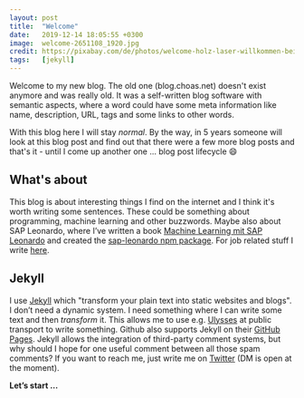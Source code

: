 ```yaml
---
layout: post
title:  "Welcome"
date:   2019-12-14 18:05:55 +0300
image:  welcome-2651108_1920.jpg
credit: https://pixabay.com/de/photos/welcome-holz-laser-willkommen-bei-2651108/
tags:   [jekyll]
---
```


Welcome to my new blog. The old one (blog.choas.net) doesn't exist anymore and was really old. It was a self-written blog software with semantic aspects, where a word could have some meta information like name, description, URL, tags and some links to other words.

With this blog here I will stay _normal_. By the way, in 5 years someone will look at this blog post and find out that there were a few more blog posts and that's it - until I come up another one ... blog post lifecycle 😄

## What's about

This blog is about interesting things I find on the internet and I think it's worth writing some sentences. These could be something about programming, machine learning and other buzzwords. Maybe also about SAP Leonardo, where I’ve written a book [Machine Learning mit SAP Leonardo][leonardo-buch] and created the [sap-leonardo npm package][leonardo-npm]. For job related stuff I write [here][cxlabs].

## Jekyll

I use [Jekyll] which "transform your plain text into static websites and blogs". I don’t need a dynamic system. I need something where I can write some text and then _transform_ it. This allows me to use e.g. [Ulysses] at public transport to write something. Github also supports Jekyll on their [GitHub Pages](https://jekyllrb.com/docs/github-pages/).
Jekyll allows the integration of third-party comment systems, but why should I hope for one useful comment between all those spam comments? If you want to reach me, just write me on [Twitter][tw-choas] (DM is open at the moment).

__Let’s start ...__

[cxlabs]: https://cxlabs.sap.com
[leonardo-buch]: http://www.sappress.de/4795
[leonardo-npm]: https://www.npmjs.com/package/sap-leonardo
[Jekyll]: https://jekyllrb.com/
[Ulysses]: https://ulysses.app/
[tw-choas]: https://twitter.com/choas
